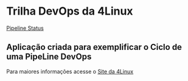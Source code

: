 # Trilha DevOps da 4Linux

<!-- Altere a Flag abaixo com sua URL do seu usuário do Github -->

[Pipeline Status](https://github.com/MGitLop/DevOpsLab-HelloWorld/actions/workflows/pipeline.yml/badge.svg) 


## Aplicação criada para exemplificar o Ciclo de uma PipeLine DevOps


Para maiores informações acesse o [Site da 4Linux](https://www.4linux.com.br/cursos/devops)
